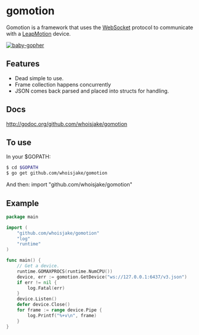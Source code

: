 # gomotion

Gomotion is a framework that uses the [WebSocket](https://en.wikipedia.org/wiki/WebSocket) protocol to communicate with a [LeapMotion](https://www.leapmotion.com/) device.

[![baby-gopher](https://raw2.github.com/drnic/babygopher-site/gh-pages/images/babygopher-badge.png)](http://www.babygopher.org)

## Features
* Dead simple to use.
* Frame collection happens concurrently
* JSON comes back parsed and placed into structs for handling.

## Docs

http://godoc.org/github.com/whoisjake/gomotion

## To use

In your $GOPATH:

```bash
$ cd $GOPATH
$ go get github.com/whoisjake/gomotion
```

And then: import "github.com/whoisjake/gomotion"

## Example

```go
package main

import (
	"github.com/whoisjake/gomotion"
	"log"
	"runtime"
)

func main() {
	// Get a device.
	runtime.GOMAXPROCS(runtime.NumCPU())
	device, err := gomotion.GetDevice("ws://127.0.0.1:6437/v3.json")
	if err != nil {
		log.Fatal(err)
	}
	device.Listen()
	defer device.Close()
	for frame := range device.Pipe {
		log.Printf("%+v\n", frame)
	}
}
```
